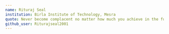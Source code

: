 ```yaml
---
name: Rituraj Seal
institution: Birla Institute of Technology, Mesra
quote: Never become complacent no matter how much you achieve in the future
github_user: Riturajseal2001
---
```

